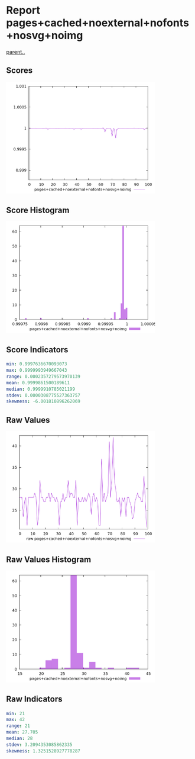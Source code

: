 # Report pages+cached+noexternal+nofonts+nosvg+noimg

[parent..](./..)  


## Scores

![score](./score.png)  

## Score Histogram

![hist](./hist.png)  

## Score Indicators

```yaml
min: 0.9997636670093073
max: 0.9999993949667043
range: 0.0002357279573970139
mean: 0.9999861500189611
median: 0.9999910785021199
stdev: 0.0000308775527363757
skewness: -6.001810896262069

```

## Raw Values

![raw](./raw.png)  

## Raw Values Histogram

![raw hist](./raw_hist.png)  

## Raw Indicators

```yaml
min: 21
max: 42
range: 21
mean: 27.705
median: 28
stdev: 3.2094353085862335
skewness: 1.3251528927778287

```

<style>
  img {
    max-width: 80%;
  }
</style>
      
